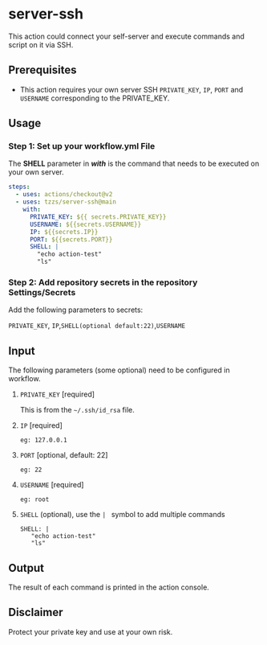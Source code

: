 # server-ssh

This action could connect your self-server and execute commands and script on it via SSH.

## Prerequisites

- This action requires your own server SSH `PRIVATE_KEY`, `IP`, `PORT` and `USERNAME` corresponding to the PRIVATE_KEY.

## Usage

### Step 1: Set up your workflow.yml File

The **SHELL** parameter in **_with_** is the command that needs to be executed on your own server.

```yaml
steps:
  - uses: actions/checkout@v2
  - uses: tzzs/server-ssh@main
    with:
      PRIVATE_KEY: ${{ secrets.PRIVATE_KEY}}
      USERNAME: ${{secrets.USERNAME}}
      IP: ${{secrets.IP}}
      PORT: ${{secrets.PORT}}
      SHELL: |
        "echo action-test"
        "ls"
```

### Step 2: Add repository secrets in the repository Settings/Secrets

Add the following parameters to secrets:

`PRIVATE_KEY`, `IP`,`SHELL(optional default:22)`,`USERNAME`

## Input

The following parameters (some optional) need to be configured in workflow.

1. `PRIVATE_KEY` [required]

   This is from the `~/.ssh/id_rsa` file.

2. `IP` [required]

   ```
   eg: 127.0.0.1
   ```

3. `PORT` [optional, default: 22]

   ```
   eg: 22
   ```

4. `USERNAME` [required]

   ```
   eg: root
   ```

5. `SHELL` (optional), use the `| ` symbol to add multiple commands

   ```shell
   SHELL: |
      "echo action-test"
      "ls"
   ```

## Output

The result of each command is printed in the action console.

## Disclaimer

Protect your private key and use at your own risk.
